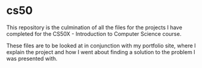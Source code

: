 # cs50

This repository is the culmination of all the files for the projects I have completed for the CS50X - Introduction to Computer Science course.

These files are to be looked at in conjunction with my portfolio site, where I explain the project and how I went about finding a solution to the problem I was presented with.

